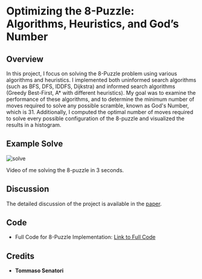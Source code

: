 # Optimizing the 8-Puzzle: Algorithms, Heuristics, and God’s Number

## Overview
In this project, I focus on solving the 8-Puzzle problem using various algorithms and heuristics. I implemented both uninformed search algorithms (such as BFS, DFS, IDDFS, Dijkstra) and informed search algorithms (Greedy Best-First, A* with different heuristics). My goal was to examine the performance of these algorithms, and to determine the minimum number of moves required to solve any possible scramble, known as God's Number, which is 31. Additionally, I computed the optimal number of moves required to solve every possible configuration of the 8-puzzle and visualized the results in a histogram.

## Example Solve
![solve](https://github.com/user-attachments/assets/5637bcf0-547a-47bd-9154-c3507ce5ab16)

Video of me solving the 8-puzzle in 3 seconds.

## Discussion
The detailed discussion of the project is available in the [paper](8_puzzle.pdf).

## Code
- Full Code for 8-Puzzle Implementation:  [Link to Full Code](8puzzle_code.ipynb)

## Credits
- **Tommaso Senatori**
